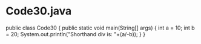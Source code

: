 # Code30.java
public class Code30 {  public static void main(String[] args) {  int a = 10; int b = 20; System.out.println("Shorthand div is: "+(a/-b));  } }
